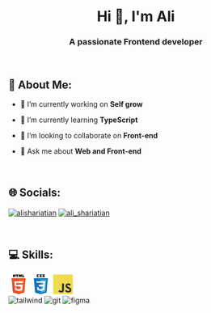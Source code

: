 <h1 align="center">Hi 👋, I'm Ali</h1>
<h3 align="center">A passionate Frontend developer</h3>

<br>

<h2 align="left">💫 About Me:</h2>

- 🔭 I’m currently working on **Self grow**

- 🌱 I’m currently learning **TypeScript**

- 👯 I’m looking to collaborate on **Front-end**

- 💬 Ask me about **Web and Front-end**

<br>

<h2 align="left">🌐 Socials:</h2>
<p align="left">
<a href="https://linkedin.com/in/alishariatian" target="_blank"><img title="My Linkedin" align="center" src="https://raw.githubusercontent.com/rahuldkjain/github-profile-readme-generator/master/src/images/icons/Social/linked-in-alt.svg" alt="alishariatian" height="30" width="40" /></a>
<a href="https://twitter.com/ali_shariatian" target="_blank"><img title="My Twitter" align="center" src="https://raw.githubusercontent.com/rahuldkjain/github-profile-readme-generator/master/src/images/icons/Social/twitter.svg" alt="ali_shariatian" height="30" width="40" /></a>
</p>

<br>

<h2 align="left">💻 Skills:</h2>
<p align="left">
<img src="https://raw.githubusercontent.com/devicons/devicon/master/icons/html5/html5-original-wordmark.svg" alt="html5" width="40" height="40" title="HTML"/>
<img src="https://raw.githubusercontent.com/devicons/devicon/master/icons/css3/css3-original-wordmark.svg" alt="css3" width="40" height="40" title="CSS"/>
<img src="https://raw.githubusercontent.com/devicons/devicon/master/icons/javascript/javascript-original.svg" alt="javascript" width="40" height="40" title="JavaScript"/>
<br>
<img src="https://www.vectorlogo.zone/logos/tailwindcss/tailwindcss-icon.svg" alt="tailwind" width="40" height="40" title="Tailwind CSS"/>
<img src="https://www.vectorlogo.zone/logos/git-scm/git-scm-icon.svg" alt="git" width="40" height="40" title="Git"/>
<img src="https://www.vectorlogo.zone/logos/figma/figma-icon.svg" alt="figma" width="40" height="40" title="Figma"/>
</p>
